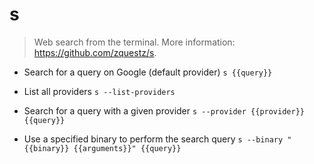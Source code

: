 # s
> Web search from the terminal.
> More information: <https://github.com/zquestz/s>.

- Search for a query on Google (default provider)
`s {{query}}`

- List all providers
`s --list-providers`

- Search for a query with a given provider
`s --provider {{provider}} {{query}}`

- Use a specified binary to perform the search query
`s --binary "{{binary}} {{arguments}}" {{query}}`
